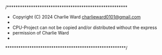 /*******************************************************
 * Copyright (C) 2024 Charlie Ward charlieward0101@gmail.com
 * 
 * CPU-Project can not be copied and/or distributed without the express
 * permission of Charlie Ward
 * 
 *******************************************************/
